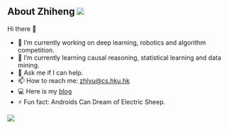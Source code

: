 ## About Zhiheng [![](https://visitor-badge.glitch.me/badge?page_id=cogito233.visitor-badge)]()

Hi there 👋

- 🔭 I’m currently working on deep learning, robotics and algorithm competition.
- 🌱 I’m currently learning causal reasoning, statistical learning and data mining.
- 💬 Ask me if I can help.
- 📫 How to reach me: zhlyu@cs.hku.hk
- 💻 Here is my [blog](https://cogito233.github.io)
- ⚡ Fun fact: Androids Can Dream of Electric Sheep.


![](https://github-readme-stats.vercel.app/api?username=cogito233&show_icons=true&count_private=true)

